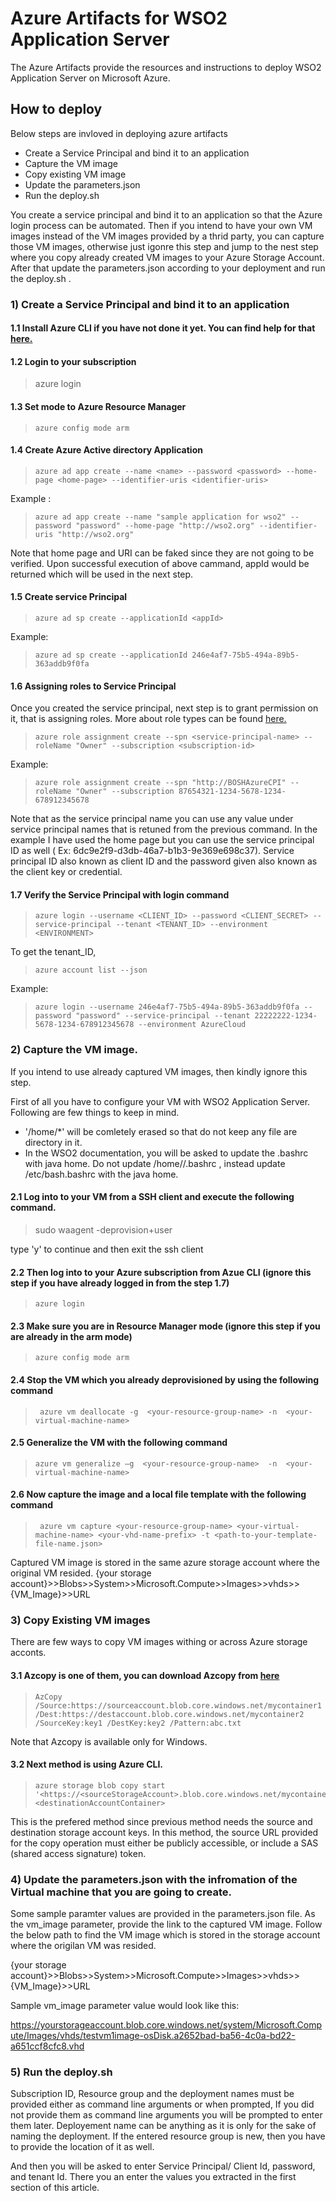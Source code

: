 # Azure Artifacts for WSO2 Application Server
The Azure Artifacts provide the resources and instructions to deploy WSO2 Application Server on Microsoft Azure.

## How to deploy

Below steps are invloved in deploying azure artifacts

* Create a Service Principal and bind it to an application
* Capture the VM image
* Copy existing VM image
* Update the parameters.json
* Run the deploy.sh

You create a service principal and bind it to an application so that the Azure login process can be automated. Then if you intend to have your own VM images instead of the VM images provided by a thrid party, you can capture those VM images, otherwise just igonre this step and jump to the nest step where you copy already created VM images to your Azure Storage Account. After that update the parameters.json according to your deployment and run the deploy.sh .

### 1) Create a Service Principal and bind it to an application 

#### 1.1 Install Azure CLI if you have not done it yet. You can find help for that [here.](https://azure.microsoft.com/en-us/documentation/articles/xplat-cli-install/)

#### 1.2 Login to your subscription
   >  azure login
   
#### 1.3 Set mode to Azure Resource Manager 
>     azure config mode arm

#### 1.4 Create Azure Active directory Application

>     azure ad app create --name <name> --password <password> --home-page <home-page> --identifier-uris <identifier-uris>

Example :

>     azure ad app create --name "sample application for wso2" --password "password" --home-page "http://wso2.org" --identifier-uris "http://wso2.org"

Note that home page and URI can be faked since they are not going to be verified. Upon successful execution of above cammand, appId would be returned which will be used in the next step.

#### 1.5 Create service Principal

>     azure ad sp create --applicationId <appId>

Example:

>     azure ad sp create --applicationId 246e4af7-75b5-494a-89b5-363addb9f0fa

#### 1.6 Assigning roles to Service Principal

Once you created the service principal, next step is to grant permission on it, that is assigning roles. More about role types can be found [here.](https://azure.microsoft.com/en-us/documentation/articles/role-based-access-built-in-roles/)

>     azure role assignment create --spn <service-principal-name> --roleName "Owner" --subscription <subscription-id>

Example: 

>     azure role assignment create --spn "http://BOSHAzureCPI" --roleName "Owner" --subscription 87654321-1234-5678-1234-678912345678

Note that as the service principal name you can use any value under service principal names that is retuned from the previous command. In the example I have used the home page but you can use the service principal ID as well ( Ex: 6dc9e2f9-d3db-46a7-b1b3-9e369e698c37). Service principal ID also known as client ID and the password given also known as the client key or credential. 

#### 1.7 Verify the Service Principal with login command

>     azure login --username <CLIENT_ID> --password <CLIENT_SECRET> --service-principal --tenant <TENANT_ID> --environment <ENVIRONMENT>

To get the tenant_ID,

>     azure account list --json

Example: 

>     azure login --username 246e4af7-75b5-494a-89b5-363addb9f0fa --password "password" --service-principal --tenant 22222222-1234-5678-1234-678912345678 --environment AzureCloud



### 2) Capture the VM image. 

If you intend to use already captured VM images, then kindly ignore this step.

First of all you have to configure your VM with WSO2 Application Server. Following are few things to keep in mind.

* '/home/*' will be comletely erased so that do not keep any file are directory in it.
* In the WSO2 documentation, you will be asked to update the .bashrc with java home. Do not update /home/<user>/.bashrc , instead update /etc/bash.bashrc with the java home.

#### 2.1 Log into to your VM from a SSH client and execute the following command.

>  sudo waagent -deprovision+user

type 'y' to continue and then exit the ssh client

#### 2.2  Then log into to your Azure subscription from Azue CLI (ignore this step if you have already logged in from the step 1.7)

>     azure login

#### 2.3 Make sure you are in Resource Manager mode (ignore this step if you are already in the arm mode)

>     azure config mode arm

#### 2.4  Stop the VM which you already deprovisioned by using the following command

>      azure vm deallocate -g  <your-resource-group-name> -n  <your-virtual-machine-name>

#### 2.5 Generalize the VM with the following command

>     azure vm generalize –g  <your-resource-group-name>  -n  <your-virtual-machine-name>

#### 2.6 Now capture the image and a local file template with the following command

>      azure vm capture <your-resource-group-name> <your-virtual-machine-name> <your-vhd-name-prefix> -t <path-to-your-template-file-name.json>

Captured VM image is stored in the same azure storage account where the original VM resided. {your storage account}>>Blobs>>System>>Microsoft.Compute>>Images>>vhds>>{VM_Image}>>URL

### 3) Copy Existing VM images

There are few ways to copy VM images withing or across Azure storage acconts. 

#### 3.1 Azcopy is one of them, you can download Azcopy from [here](https://azure.microsoft.com/en-us/documentation/articles/storage-use-azcopy/)

>     AzCopy /Source:https://sourceaccount.blob.core.windows.net/mycontainer1 /Dest:https://destaccount.blob.core.windows.net/mycontainer2 /SourceKey:key1 /DestKey:key2 /Pattern:abc.txt

Note that Azcopy is available only for Windows.

#### 3.2 Next method is using Azure CLI.

>     azure storage blob copy start '<https://<sourceStorageAccount>.blob.core.windows.net/mycontainer2/myBlockBlob2>' <destinationAccountContainer>

This is the prefered method since previous method needs the source and destination storage account keys. In this method, the source URL provided for the copy operation must either be publicly accessible, or include a SAS (shared access signature) token.



### 4) Update the parameters.json with the infromation of the Virtual machine that you are going to create.


Some sample paramter values are provided in the parameters.json file. 
As the vm_image parameter, provide the link to the captured VM image. Follow the below path to find the VM image which is stored in the storage account where the origilan VM was resided. 

{your storage account}>>Blobs>>System>>Microsoft.Compute>>Images>>vhds>>{VM_Image}>>URL

Sample vm_image parameter value would look like this: 

https://yourstorageaccount.blob.core.windows.net/system/Microsoft.Compute/Images/vhds/testvm1image-osDisk.a2652bad-ba56-4c0a-bd22-a651ccf8cfc8.vhd
      
### 5) Run the deploy.sh  

Subscription ID, Resource group and the deployment names must be provided either as command line arguments or when prompted, If you did not provide them as command line arguments you will be prompted to enter them later. Deployement name can be anything as it is only for the sake of naming the deployment. If the entered resource group is new, then you have to provide the location of it as well.

And then you will be asked to enter Service Principal/ Client Id, password, and tenant Id. There you an enter the values you extracted in the first section of this article. 
